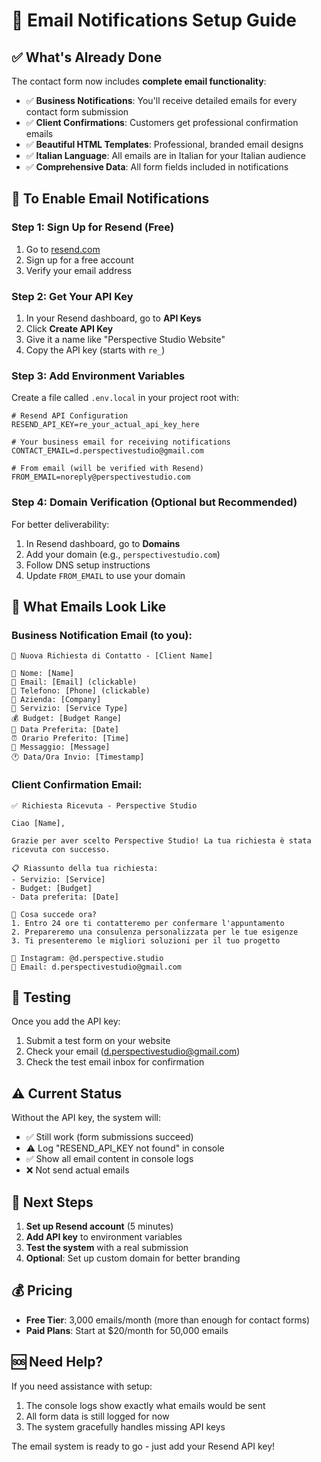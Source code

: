 # 📧 Email Notifications Setup Guide

## ✅ What's Already Done

The contact form now includes **complete email functionality**:

- ✅ **Business Notifications**: You'll receive detailed emails for every contact form submission
- ✅ **Client Confirmations**: Customers get professional confirmation emails
- ✅ **Beautiful HTML Templates**: Professional, branded email designs
- ✅ **Italian Language**: All emails are in Italian for your Italian audience
- ✅ **Comprehensive Data**: All form fields included in notifications

## 🚀 To Enable Email Notifications

### Step 1: Sign Up for Resend (Free)

1. Go to [resend.com](https://resend.com)
2. Sign up for a free account
3. Verify your email address

### Step 2: Get Your API Key

1. In your Resend dashboard, go to **API Keys**
2. Click **Create API Key**
3. Give it a name like "Perspective Studio Website"
4. Copy the API key (starts with `re_`)

### Step 3: Add Environment Variables

Create a file called `.env.local` in your project root with:

```env
# Resend API Configuration
RESEND_API_KEY=re_your_actual_api_key_here

# Your business email for receiving notifications
CONTACT_EMAIL=d.perspectivestudio@gmail.com

# From email (will be verified with Resend)
FROM_EMAIL=noreply@perspectivestudio.com
```

### Step 4: Domain Verification (Optional but Recommended)

For better deliverability:

1. In Resend dashboard, go to **Domains**
2. Add your domain (e.g., `perspectivestudio.com`)
3. Follow DNS setup instructions
4. Update `FROM_EMAIL` to use your domain

## 📨 What Emails Look Like

### Business Notification Email (to you):

```
🔔 Nuova Richiesta di Contatto - [Client Name]

👤 Nome: [Name]
📧 Email: [Email] (clickable)
📱 Telefono: [Phone] (clickable)
🏢 Azienda: [Company]
🎯 Servizio: [Service Type]
💰 Budget: [Budget Range]
📅 Data Preferita: [Date]
⏰ Orario Preferito: [Time]
💬 Messaggio: [Message]
🕐 Data/Ora Invio: [Timestamp]
```

### Client Confirmation Email:

```
✅ Richiesta Ricevuta - Perspective Studio

Ciao [Name],

Grazie per aver scelto Perspective Studio! La tua richiesta è stata ricevuta con successo.

📋 Riassunto della tua richiesta:
- Servizio: [Service]
- Budget: [Budget]
- Data preferita: [Date]

🚀 Cosa succede ora?
1. Entro 24 ore ti contatteremo per confermare l'appuntamento
2. Prepareremo una consulenza personalizzata per le tue esigenze
3. Ti presenteremo le migliori soluzioni per il tuo progetto

📸 Instagram: @d.perspective.studio
📧 Email: d.perspectivestudio@gmail.com
```

## 🧪 Testing

Once you add the API key:

1. Submit a test form on your website
2. Check your email (d.perspectivestudio@gmail.com)
3. Check the test email inbox for confirmation

## ⚠️ Current Status

Without the API key, the system will:

- ✅ Still work (form submissions succeed)
- ⚠️ Log "RESEND_API_KEY not found" in console
- ✅ Show all email content in console logs
- ❌ Not send actual emails

## 🎯 Next Steps

1. **Set up Resend account** (5 minutes)
2. **Add API key** to environment variables
3. **Test the system** with a real submission
4. **Optional**: Set up custom domain for better branding

## 💰 Pricing

- **Free Tier**: 3,000 emails/month (more than enough for contact forms)
- **Paid Plans**: Start at $20/month for 50,000 emails

## 🆘 Need Help?

If you need assistance with setup:

1. The console logs show exactly what emails would be sent
2. All form data is still logged for now
3. The system gracefully handles missing API keys

The email system is ready to go - just add your Resend API key!
